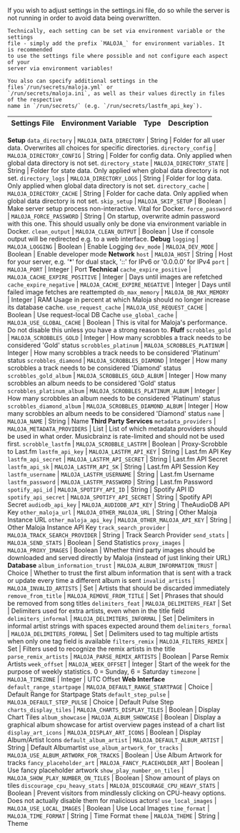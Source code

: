 If you wish to adjust settings in the settings.ini file, do so while the server
	is not running in order to avoid data being overwritten.

	Technically, each setting can be set via environment variable or the settings
	file - simply add the prefix `MALOJA_` for environment variables. It is recommended
	to use the settings file where possible and not configure each aspect of your
	server via environment variables!

	You also can specify additional settings in the files`/run/secrets/maloja.yml` or
	`/run/secrets/maloja.ini`, as well as their values directly in files of the respective
	name in `/run/secrets/` (e.g. `/run/secrets/lastfm_api_key`).

Settings File			| Environment Variable			| Type			| Description
------					| ---------						| ---------		| ---------
**Setup**
`data_directory`	| `MALOJA_DATA_DIRECTORY`  | String | Folder for all user data. Overwrites all choices for specific directories.
`directory_config`	| `MALOJA_DIRECTORY_CONFIG`  | String | Folder for config data. Only applied when global data directory is not set.
`directory_state`	| `MALOJA_DIRECTORY_STATE`  | String | Folder for state data. Only applied when global data directory is not set.
`directory_logs`	| `MALOJA_DIRECTORY_LOGS`  | String | Folder for log data. Only applied when global data directory is not set.
`directory_cache`	| `MALOJA_DIRECTORY_CACHE`  | String | Folder for cache data. Only applied when global data directory is not set.
`skip_setup`	| `MALOJA_SKIP_SETUP`  | Boolean | Make server setup process non-interactive. Vital for Docker.
`force_password`	| `MALOJA_FORCE_PASSWORD`  | String | On startup, overwrite admin password with this one. This should usually only be done via environment variable in Docker.
`clean_output`	| `MALOJA_CLEAN_OUTPUT`  | Boolean | Use if console output will be redirected e.g. to a web interface.
**Debug**
`logging`	| `MALOJA_LOGGING`  | Boolean | Enable Logging
`dev_mode`	| `MALOJA_DEV_MODE`  | Boolean | Enable developer mode
**Network**
`host`	| `MALOJA_HOST`  | String | Host for your server, e.g. '*' for dual stack, '::' for IPv6 or '0.0.0.0' for IPv4
`port`	| `MALOJA_PORT`  | Integer | Port
**Technical**
`cache_expire_positive`	| `MALOJA_CACHE_EXPIRE_POSITIVE`  | Integer | Days until images are refetched
`cache_expire_negative`	| `MALOJA_CACHE_EXPIRE_NEGATIVE`  | Integer | Days until failed image fetches are reattempted
`db_max_memory`	| `MALOJA_DB_MAX_MEMORY`  | Integer | RAM Usage in percent at which Maloja should no longer increase its database cache.
`use_request_cache`	| `MALOJA_USE_REQUEST_CACHE`  | Boolean | Use request-local DB Cache
`use_global_cache`	| `MALOJA_USE_GLOBAL_CACHE`  | Boolean | This is vital for Maloja's performance. Do not disable this unless you have a strong reason to.
**Fluff**
`scrobbles_gold`	| `MALOJA_SCROBBLES_GOLD`  | Integer | How many scrobbles a track needs to be considered 'Gold' status
`scrobbles_platinum`	| `MALOJA_SCROBBLES_PLATINUM`  | Integer | How many scrobbles a track needs to be considered 'Platinum' status
`scrobbles_diamond`	| `MALOJA_SCROBBLES_DIAMOND`  | Integer | How many scrobbles a track needs to be considered 'Diamond' status
`scrobbles_gold_album`	| `MALOJA_SCROBBLES_GOLD_ALBUM`  | Integer | How many scrobbles an album needs to be considered 'Gold' status
`scrobbles_platinum_album`	| `MALOJA_SCROBBLES_PLATINUM_ALBUM`  | Integer | How many scrobbles an album needs to be considered 'Platinum' status
`scrobbles_diamond_album`	| `MALOJA_SCROBBLES_DIAMOND_ALBUM`  | Integer | How many scrobbles an album needs to be considered 'Diamond' status
`name`	| `MALOJA_NAME`  | String | Name
**Third Party Services**
`metadata_providers`	| `MALOJA_METADATA_PROVIDERS`  | List | List of which metadata providers should be used in what order. Musicbrainz is rate-limited and should not be used first.
`scrobble_lastfm`	| `MALOJA_SCROBBLE_LASTFM`  | Boolean | Proxy-Scrobble to Last.fm
`lastfm_api_key`	| `MALOJA_LASTFM_API_KEY`  | String | Last.fm API Key
`lastfm_api_secret`	| `MALOJA_LASTFM_API_SECRET`  | String | Last.fm API Secret
`lastfm_api_sk`	| `MALOJA_LASTFM_API_SK`  | String | Last.fm API Session Key
`lastfm_username`	| `MALOJA_LASTFM_USERNAME`  | String | Last.fm Username
`lastfm_password`	| `MALOJA_LASTFM_PASSWORD`  | String | Last.fm Password
`spotify_api_id`	| `MALOJA_SPOTIFY_API_ID`  | String | Spotify API ID
`spotify_api_secret`	| `MALOJA_SPOTIFY_API_SECRET`  | String | Spotify API Secret
`audiodb_api_key`	| `MALOJA_AUDIODB_API_KEY`  | String | TheAudioDB API Key
`other_maloja_url`	| `MALOJA_OTHER_MALOJA_URL`  | String | Other Maloja Instance URL
`other_maloja_api_key`	| `MALOJA_OTHER_MALOJA_API_KEY`  | String | Other Maloja Instance API Key
`track_search_provider`	| `MALOJA_TRACK_SEARCH_PROVIDER`  | String | Track Search Provider
`send_stats`	| `MALOJA_SEND_STATS`  | Boolean | Send Statistics
`proxy_images`	| `MALOJA_PROXY_IMAGES`  | Boolean | Whether third party images should be downloaded and served directly by Maloja (instead of just linking their URL)
**Database**
`album_information_trust`	| `MALOJA_ALBUM_INFORMATION_TRUST`  | Choice | Whether to trust the first album information that is sent with a track or update every time a different album is sent
`invalid_artists`	| `MALOJA_INVALID_ARTISTS`  | Set | Artists that should be discarded immediately
`remove_from_title`	| `MALOJA_REMOVE_FROM_TITLE`  | Set | Phrases that should be removed from song titles
`delimiters_feat`	| `MALOJA_DELIMITERS_FEAT`  | Set | Delimiters used for extra artists, even when in the title field
`delimiters_informal`	| `MALOJA_DELIMITERS_INFORMAL`  | Set | Delimiters in informal artist strings with spaces expected around them
`delimiters_formal`	| `MALOJA_DELIMITERS_FORMAL`  | Set | Delimiters used to tag multiple artists when only one tag field is available
`filters_remix`	| `MALOJA_FILTERS_REMIX`  | Set | Filters used to recognize the remix artists in the title
`parse_remix_artists`	| `MALOJA_PARSE_REMIX_ARTISTS`  | Boolean | Parse Remix Artists
`week_offset`	| `MALOJA_WEEK_OFFSET`  | Integer | Start of the week for the purpose of weekly statistics. 0 = Sunday, 6 = Saturday
`timezone`	| `MALOJA_TIMEZONE`  | Integer | UTC Offset
**Web Interface**
`default_range_startpage`	| `MALOJA_DEFAULT_RANGE_STARTPAGE`  | Choice | Default Range for Startpage Stats
`default_step_pulse`	| `MALOJA_DEFAULT_STEP_PULSE`  | Choice | Default Pulse Step
`charts_display_tiles`	| `MALOJA_CHARTS_DISPLAY_TILES`  | Boolean | Display Chart Tiles
`album_showcase`	| `MALOJA_ALBUM_SHOWCASE`  | Boolean | Display a graphical album showcase for artist overview pages instead of a chart list
`display_art_icons`	| `MALOJA_DISPLAY_ART_ICONS`  | Boolean | Display Album/Artist Icons
`default_album_artist`	| `MALOJA_DEFAULT_ALBUM_ARTIST`  | String | Default Albumartist
`use_album_artwork_for_tracks`	| `MALOJA_USE_ALBUM_ARTWORK_FOR_TRACKS`  | Boolean | Use Album Artwork for tracks
`fancy_placeholder_art`	| `MALOJA_FANCY_PLACEHOLDER_ART`  | Boolean | Use fancy placeholder artwork
`show_play_number_on_tiles`	| `MALOJA_SHOW_PLAY_NUMBER_ON_TILES`  | Boolean | Show amount of plays on tiles
`discourage_cpu_heavy_stats`	| `MALOJA_DISCOURAGE_CPU_HEAVY_STATS`  | Boolean | Prevent visitors from mindlessly clicking on CPU-heavy options. Does not actually disable them for malicious actors!
`use_local_images`	| `MALOJA_USE_LOCAL_IMAGES`  | Boolean | Use Local Images
`time_format`	| `MALOJA_TIME_FORMAT`  | String | Time Format
`theme`	| `MALOJA_THEME`  | String | Theme
